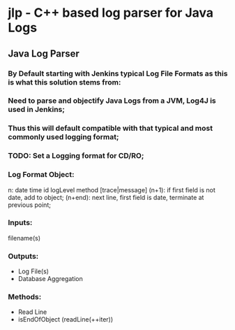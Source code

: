 # jlp - C++ based log parser for Java Logs
## Java Log Parser

### By Default starting with Jenkins typical Log File Formats as this is what this solution stems from: 
###     Need to parse and objectify Java Logs from a JVM, Log4J is used in Jenkins;
###     Thus this will default compatible with that typical and most commonly used logging format; 
###     TODO: Set a Logging format for CD/RO; 

### Log Format Object: 
n: date  time  id logLevel  method  [trace|message]
(n+1): if first field is not date, add to object; 
(n+end): next line, first field is date, terminate at previous point; 

### Inputs: 
filename(s)

### Outputs: 
* Log File(s)
* Database Aggregation

### Methods: 
* Read Line
* isEndOfObject (readLine(++iter))


